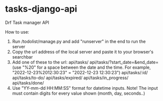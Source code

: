 # tasks-django-api
Drf Task manager API

How to use:
1) Run /todolist/manage.py and add "runserver" in the end to run the server
2) Copy the url address of the local server and paste it to your browser's searchbar
3) Add one of these to the url:
  api/tasks/
  api/tasks/?start_date=&end_date= (use "%20" for a space between the date and the time. For example, "2022-12-23%2012:30:23" = "2022-12-23 12:30:23")
  api/tasks/:id/
  api/tasks/to-do/
  api/tasks/expired/
  api/tasks/in_progress/
  api/tasks/done/
4) Use "YY-mm-dd HH:MM:SS" format for datetime inputs. Note! The input must contain digits for every value shown (month, day, seconds..)

